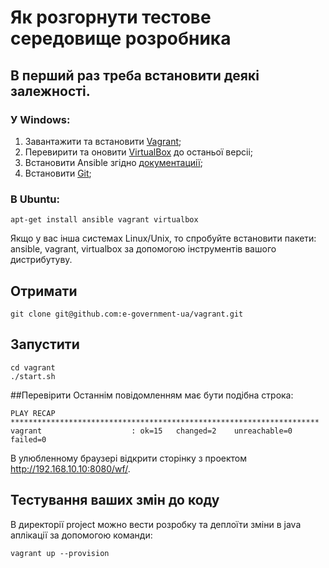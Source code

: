 # Як розгорнути тестове середовище розробника

## В перший раз треба встановити деякі залежності.

### У Windows:
1. Завантажити та встановити [Vagrant](https://www.vagrantup.com/downloads.html);
2. Перевирити та оновити [VirtualBox](https://www.virtualbox.org/wiki/Downloads) до останьої версіі;
3. Встановити Ansible згідно [документациії](http://docs.ansible.com/intro_installation.html);
4. Встановити [Git](https://git-scm.com/download/win);

### В Ubuntu:
```
apt-get install ansible vagrant virtualbox
```

Якщо у вас інша системах Linux/Unix, то спробуйте встановити пакети: ansible, vagrant, virtualbox за допомогою інструментів вашого дистрибутуву.

## Отримати
```
git clone git@github.com:e-government-ua/vagrant.git
```
## Запустити
```
cd vagrant 
./start.sh
```
##Перевірити
Останнім повідомленням має бути подібна строка:
```
PLAY RECAP *********************************************************************
vagrant                    : ok=15   changed=2    unreachable=0    failed=0
```
В улюбленному браузерi відкрити сторінку з проектом http://192.168.10.10:8080/wf/.

## Тестування ваших змін до коду
В директорії project можно вести розробку та деплоїти зміни в java аплікації за допомогою команди:
```
vagrant up --provision
```